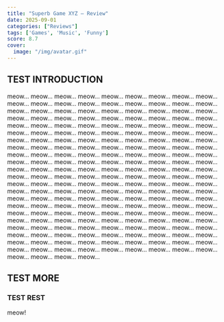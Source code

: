 ```yaml
---
title: "Superb Game XYZ — Review"
date: 2025-09-01
categories: ["Reviews"]
tags: ['Games', 'Music', 'Funny'] 
score: 8.7
cover:
  image: "/img/avatar.gif"
---
```

<!-- introduction -->
## TEST INTRODUCTION
meow... meow... meow... meow... meow... meow... meow... meow... meow... meow... meow... meow... meow... meow... meow... meow... meow... meow... meow... meow... meow... meow... meow... meow... meow... meow... meow... meow... meow... meow... meow... meow... meow... meow... meow... meow... meow... meow... meow... meow... meow... meow... meow... meow... meow... meow... meow... meow... meow... meow... meow... meow... meow... meow... meow... meow... meow... meow... meow... meow... meow... meow... meow... meow... meow... meow... meow... meow... meow... meow... meow... meow... meow... meow... meow... meow... meow... meow... meow... meow... meow... meow... meow... meow... meow... meow... meow... meow... meow... meow... meow... meow... meow... meow... meow... meow... meow... meow... meow... meow... meow... meow... meow... meow... meow... meow... meow... meow... meow... meow... meow... meow... meow... meow... meow... meow... meow... meow... meow... meow... meow... meow... meow... meow... meow... meow... meow... meow... meow... meow... meow... meow... meow... meow... meow... meow... meow... meow... meow... meow... meow... meow... meow... meow... meow... meow... meow... meow... meow... meow... meow... meow... meow... meow... meow... meow... meow... meow... meow... meow... meow... meow... meow... meow... meow... meow... meow... meow... meow... meow... meow... meow... meow... meow... meow... meow... meow... meow... meow... meow... meow... meow... meow... meow... meow... meow... meow... meow... meow... meow... meow... meow... meow... meow... meow... meow... meow... meow... meow... meow... meow... meow... 
<!--more-->
## TEST MORE
<!-- rest of the content -->
### TEST REST
meow!

